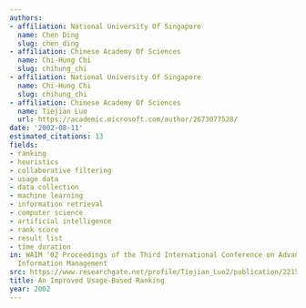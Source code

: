 ```yaml
---
authors:
- affiliation: National University Of Singapore
  name: Chen Ding
  slug: chen_ding
- affiliation: Chinese Academy Of Sciences
  name: Chi-Hung Chi
  slug: chihung_chi
- affiliation: National University Of Singapore
  name: Chi-Hung Chi
  slug: chihung_chi
- affiliation: Chinese Academy Of Sciences
  name: Tiejian Luo
  url: https://academic.microsoft.com/author/2673077528/
date: '2002-08-11'
estimated_citations: 13
fields:
- ranking
- heuristics
- collaborative filtering
- usage data
- data collection
- machine learning
- information retrieval
- computer science
- artificial intelligence
- rank score
- result list
- time duration
in: WAIM '02 Proceedings of the Third International Conference on Advances in Web-Age
  Information Management
src: https://www.researchgate.net/profile/Tiejian_Luo2/publication/221509096_An_Improved_Usage-Based_Ranking/links/54d388ff0cf2b0c6146daa95.pdf
title: An Improved Usage-Based Ranking
year: 2002
---
```

